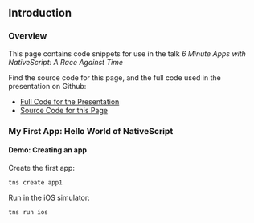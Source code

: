 ## Introduction

### Overview

This page contains code snippets for use in the talk *6 Minute Apps with NativeScript: A Race Against Time*

Find the source code for this page, and the full code used in the presentation on Github:

* [Full Code for the Presentation](https://github.com/mikebranstein/nativescript-quick-apps-mcc-code)
* [Source Code for this Page](https://github.com/mikebranstein/nativescript-quick-apps-mcc-code)

### My First App: Hello World of NativeScript

<h4 class="exercise-start">
    <b>Demo</b>: Creating an app
</h4>

Create the first app:

```
tns create app1
```

Run in the iOS simulator:

```
tns run ios
```

<div class="exercise-end"></div>
